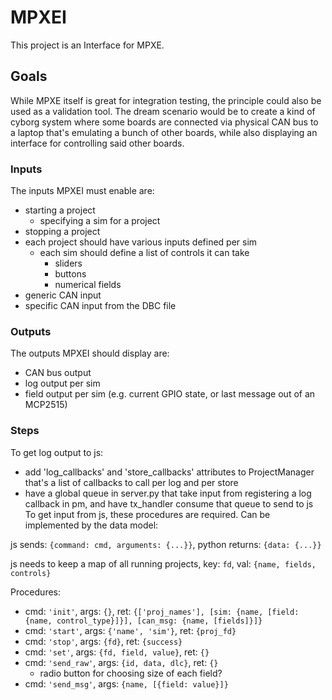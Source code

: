 # MPXEI
This project is an Interface for MPXE.

## Goals
While MPXE itself is great for integration testing, the principle could also be used as a validation tool. The dream scenario would be to create a kind of cyborg system where some boards are connected via physical CAN bus to a laptop that's emulating a bunch of other boards, while also displaying an interface for controlling said other boards.

### Inputs
The inputs MPXEI must enable are:
- starting a project
    - specifying a sim for a project
- stopping a project
- each project should have various inputs defined per sim
    - each sim should define a list of controls it can take
        - sliders
        - buttons
        - numerical fields
- generic CAN input
- specific CAN input from the DBC file

### Outputs
The outputs MPXEI should display are:
- CAN bus output
- log output per sim
- field output per sim (e.g. current GPIO state, or last message out of an MCP2515)

### Steps
To get log output to js:
- add 'log_callbacks' and 'store_callbacks' attributes to ProjectManager that's a list of callbacks to call per log and per store
- have a global queue in server.py that take input from registering a log callback in pm, and have tx_handler consume that queue to send to js
To get input from js, these procedures are required. Can be implemented by the data model:

js sends: `{command: cmd, arguments: {...}}`, python returns: `{data: {...}}`

js needs to keep a map of all running projects, key: `fd`, val: `{name, fields, controls}`

Procedures:
- cmd: `'init'`, args: `{}`, ret: `{['proj_names'], [sim: {name, [field: {name, control_type}]}], [can_msg: {name, [fields]}]}`
- cmd: `'start'`, args: `{'name', 'sim'}`, ret: `{proj_fd}`
- cmd: `'stop'`, args: `{fd}`, ret: `{success}`
- cmd: `'set'`, args: `{fd, field, value}`, ret: `{}`
- cmd: `'send_raw'`, args: `{id, data, dlc}`, ret: `{}`
    - radio button for choosing size of each field?
- cmd: `'send_msg'`, args: `{name, [{field: value}]}`
